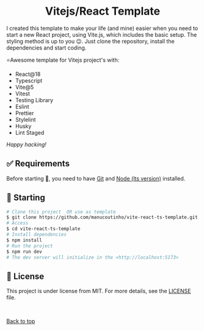 <h1 align="center">Vitejs/React Template</h1>

I created this template to make your life (and mine) easier when you need to start a new React project, using Vite.js, which includes the basic setup.
The styling method is up to you 😉.
Just clone the repository, install the dependencies and start coding.

⭐Awesome template for Vitejs project's with:

- React@18
- Typescript
- Vite@5
- Vitest
- Testing Library
- Eslint
- Prettier
- Stylelint
- Husky
- Lint Staged

_Happy hacking!_

## :white_check_mark: Requirements

Before starting :checkered_flag:, you need to have [Git](https://git-scm.com) and [Node (lts version)](https://nodejs.org/en/) installed.

## :checkered_flag: Starting

```bash
# Clone this project  OR use as template
$ git clone https://github.com/manucoutinho/vite-react-ts-template.git
# Access
$ cd vite-react-ts-template
# Install dependencies
$ npm install
# Run the project
$ npm run dev
# The dev server will initialize in the <http://localhost:5173>
```

## :memo: License

This project is under license from MIT. For more details, see the [LICENSE](LICENSE.md) file.

&#xa0;

<a href="#top">Back to top</a>
